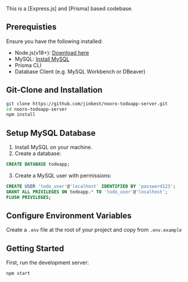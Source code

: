 This is a [Express.js] and [Prisma] based codebase.

## Prerequisties

Ensure you have the following installed:

- Node.js(v18+): [Download here](https://nodejs.org/)
- MySQL: [Install MySQL](https://dev.mysql.com/downloads/installer/)
- Prisma CLI
- Database Client (e.g. MySQL Workbench or DBeaver)

## Git-Clone and Installation

```bash
git clone https://github.com/jinbest/nooro-todoapp-server.git
cd nooro-todoapp-server
npm install
```

## Setup MySQL Database

1. Install MySQL on your machine.
2. Create a database:
```sql
CREATE DATABASE todoapp;
```
3. Create a MySQL user with permissions:
```sql
CREATE USER 'todo_user'@'localhost' IDENTIFIED BY 'password123';
GRANT ALL PRIVILEGES ON todoapp.* TO 'todo_user'@'localhost';
FLUSH PRIVILEGES;
```

## Configure Environment Variables
Create a `.env` file at the root of your project and copy from `.env.example`


## Getting Started

First, run the development server:

```bash
npm start
```
